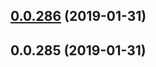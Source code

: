 ## [0.0.286](https://github.com/doomsower/whitewater/compare/@whitewater-guide/backend@0.0.286...@whitewater-guide/backend@0.0.286) (2019-01-31)

## 0.0.285 (2019-01-31)
